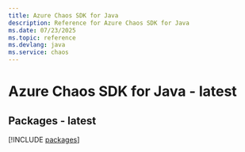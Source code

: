 ```yaml
---
title: Azure Chaos SDK for Java
description: Reference for Azure Chaos SDK for Java
ms.date: 07/23/2025
ms.topic: reference
ms.devlang: java
ms.service: chaos
---
```

# Azure Chaos SDK for Java - latest
## Packages - latest
[!INCLUDE [packages](chaos-index.md)]